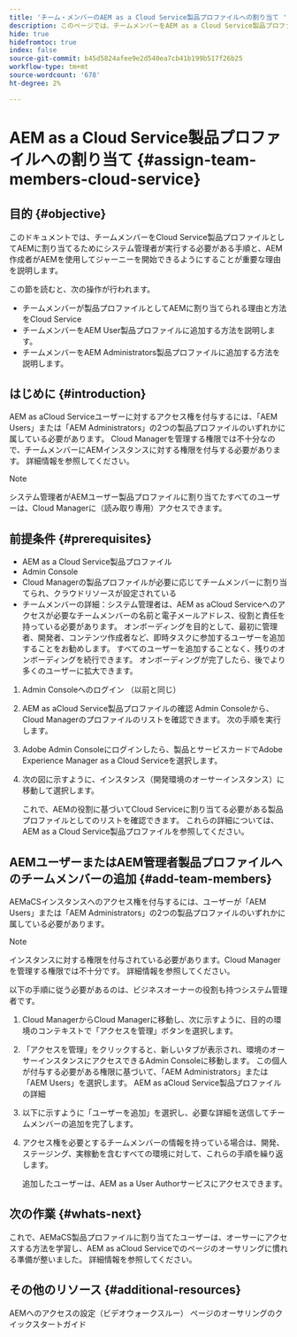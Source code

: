 ```yaml
---
title: 'チーム・メンバーのAEM as a Cloud Service製品プロファイルへの割り当て '
description: このページでは、チームメンバーをAEM as a Cloud Service製品プロファイルに割り当てる方法について説明します
hide: true
hidefromtoc: true
index: false
source-git-commit: b45d5824afee9e2d540ea7cb41b199b517f26b25
workflow-type: tm+mt
source-wordcount: '678'
ht-degree: 2%

---
```



# AEM as a Cloud Service製品プロファイルへの割り当て {#assign-team-members-cloud-service}

## 目的 {#objective}

このドキュメントでは、チームメンバーをCloud Service製品プロファイルとしてAEMに割り当てるためにシステム管理者が実行する必要がある手順と、AEM作成者がAEMを使用してジャーニーを開始できるようにすることが重要な理由を説明します。

この節を読むと、次の操作が行われます。

* チームメンバーが製品プロファイルとしてAEMに割り当てられる理由と方法をCloud Service
* チームメンバーをAEM User製品プロファイルに追加する方法を説明します。
* チームメンバーをAEM Administrators製品プロファイルに追加する方法を説明します。


## はじめに {#introduction}

AEM as aCloud Serviceユーザーに対するアクセス権を付与するには、「AEM Users」または「AEM Administrators」の2つの製品プロファイルのいずれかに属している必要があります。 Cloud Managerを管理する権限では不十分なので、チームメンバーにAEMインスタンスに対する権限を付与する必要があります。 詳細情報を参照してください。

>[!NOTE]
>システム管理者がAEMユーザー製品プロファイルに割り当てたすべてのユーザーは、Cloud Managerに（読み取り専用）アクセスできます。

## 前提条件 {#prerequisites}

* AEM as a Cloud Service製品プロファイル
* Admin Console
* Cloud Managerの製品プロファイルが必要に応じてチームメンバーに割り当てられ、クラウドリソースが設定されている
* チームメンバーの詳細：システム管理者は、AEM as aCloud Serviceへのアクセスが必要なチームメンバーの名前と電子メールアドレス、役割と責任を持っている必要があります。 オンボーディングを目的として、最初に管理者、開発者、コンテンツ作成者など、即時タスクに参加するユーザーを追加することをお勧めします。 すべてのユーザーを追加することなく、残りのオンボーディングを続行できます。 オンボーディングが完了したら、後でより多くのユーザーに拡大できます。


1. Admin Consoleへのログイン
（以前と同じ）

1. AEM as aCloud Service製品プロファイルの確認
Admin Consoleから、Cloud Managerのプロファイルのリストを確認できます。 次の手順を実行します。

1. Adobe Admin Consoleにログインしたら、製品とサービスカードでAdobe Experience Manager as a Cloud Serviceを選択します。

1. 次の図に示すように、インスタンス（開発環境のオーサーインスタンス）に移動して選択します。



   これで、AEMの役割に基づいてCloud Serviceに割り当てる必要がある製品プロファイルとしてのリストを確認できます。 これらの詳細については、 AEM as a Cloud Service製品プロファイルを参照してください。




## AEMユーザーまたはAEM管理者製品プロファイルへのチームメンバーの追加 {#add-team-members}

AEMaCSインスタンスへのアクセス権を付与するには、ユーザーが「AEM Users」または「AEM Administrators」の2つの製品プロファイルのいずれかに属している必要があります。

>[!NOTE]
>インスタンスに対する権限を付与されている必要があります。Cloud Managerを管理する権限では不十分です。 詳細情報を参照してください。

以下の手順に従う必要があるのは、ビジネスオーナーの役割も持つシステム管理者です。

1. Cloud ManagerからCloud Managerに移動し、次に示すように、目的の環境のコンテキストで「アクセスを管理」ボタンを選択します。

1. 「アクセスを管理」をクリックすると、新しいタブが表示され、環境のオーサーインスタンスにアクセスできるAdmin Consoleに移動します。 この個人が付与する必要がある権限に基づいて、「AEM Administrators」または「AEM Users」を選択します。 AEM as aCloud Service製品プロファイルの詳細

1. 以下に示すように「ユーザーを追加」を選択し、必要な詳細を送信してチームメンバーの追加を完了します。


1. アクセス権を必要とするチームメンバーの情報を持っている場合は、開発、ステージング、実稼動を含むすべての環境に対して、これらの手順を繰り返します。

   追加したユーザーは、AEM as a User Authorサービスにアクセスできます。


## 次の作業 {#whats-next}

これで、AEMaCS製品プロファイルに割り当てたユーザーは、オーサーにアクセスする方法を学習し、AEM as aCloud Serviceでのページのオーサリングに慣れる準備が整いました。 詳細情報を参照してください。

## その他のリソース {#additional-resources}

AEMへのアクセスの設定（ビデオウォークスルー）
ページのオーサリングのクイックスタートガイド
